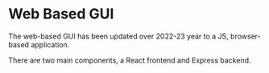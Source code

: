 # Web Based GUI

The web-based GUI has been updated over 2022-23 year to a JS, browser-based application.

There are two main components, a React frontend and Express backend.
